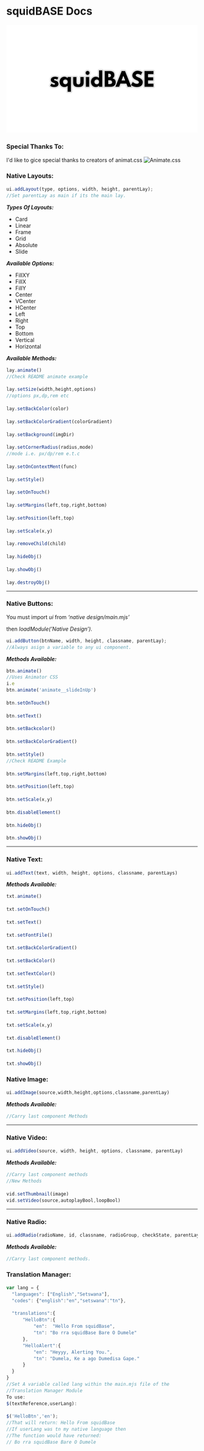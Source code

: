 # squidBASE Docs

![squidBASE](squidBASE.png)

### Special Thanks To:

I'd like to gice special thanks to creators of animat.css
![Animate.css](https://animate.style/)


### Native Layouts:

```jsx
ui.addLayout(type, options, width, height, parentLay);
//Set parentLay as main if its the main lay.

```

***Types Of Layouts:***

- Card
- Linear
- Frame
- Grid
- Absolute
- Slide

***Available Options:***

- FillXY
- FillX
- FillY
- Center
- VCenter
- HCenter
- Left
- Right
- Top
- Bottom
- Vertical
- Horizontal

***Available Methods:***

```jsx
lay.animate()
//Check README animate example

lay.setSize(width,height,options)
//options px,dp,rem etc

lay.setBackColor(color)

lay.setBackColorGradient(colorGradient)

lay.setBackground(imgDir)

lay.setCornerRadius(radius,mode)
//mode i.e. px/dp/rem e.t.c

lay.setOnContextMent(func)

lay.setStyle()

lay.setOnTouch()

lay.setMargins(left,top,right,bottom)

lay.setPosition(left,top)

lay.setScale(x,y)

lay.removeChild(child)

lay.hideObj()

lay.showObj()

lay.destroyObj()
```

---

### Native Buttons:

You must import *ui* from *‘native design/main.mjs’*

then *loadModule(’Native Design’).*

```jsx
ui.addButton(btnName, width, height, classname, parentLay);
//Always asign a variable to any ui component.
```

***Methods Available:***

```jsx
btn.animate()
//Uses Animator CSS
i.e 
btn.animate('animate__slideInUp')

btn.setOnTouch()

btn.setText()

btn.setBackcolor()

btn.setBackColorGradient()

btn.setStyle()
//Check README Example

btn.setMargins(left,top,right,bottom)

btn.setPosition(left,top)

btn.setScale(x,y)

btn.disableElement()

btn.hideObj()

btn.showObj()
```

---

### Native Text:

```jsx
ui.addText(text, width, height, options, classname, parentLays)
```

***Methods Available:***

```jsx
txt.animate()

txt.setOnTouch()

txt.setText()

txt.setFontFile()

txt.setBackColorGradient()

txt.setBackColor()

txt.setTextColor()

txt.setStyle()

txt.setPosition(left,top)

txt.setMargins(left,top,right,bottom)

txt.setScale(x,y)

txt.disableElement()

txt.hideObj()

txt.showObj()
```

### Native Image:

```jsx
ui.addImage(source,width,height,options,classname,parentLay)
```

***Methods Available:***

```jsx
//Carry last component Methods
```

---

### Native Video:

```jsx
ui.addVideo(source, width, height, options, classname, parentLay)
```

***Methods Available:***

```jsx
//Carry last component methods
//New Methods

vid.setThumbnail(image)
vid.setVideo(source,autoplayBool,loopBool)
```

---

### Native Radio:

```jsx
ui.addRadio(radioName, id, classname, radioGroup, checkState, parentLay)
```

***Methods Available:***

```jsx
//Carry last component methods.
```

### Translation Manager:

```jsx
var lang = {
  "languages": ["English","Setswana"],
  "codes": {"english":"en","setswana":"tn"},

  "translations":{
      "HelloBtn":{
          "en":  "Hello From squidBase",
          "tn": "Bo rra squidBase Bare O Dumele"
      },
      "HelloAlert":{
          "en": "Heyyy, Alerting You.",
          "tn": "Dumela, Ke a ago Dumedisa Gape."
      }
  }
}
//Set A variable called lang within the main.mjs file of the
//Translation Manager Module
To use:
$(textReference,userLang):

$('HelloBtn','en');
//That will return: Hello From squidBase
//If userLang was tn my native language then
//The function would have returned:
// Bo rra squidBase Bare O Dumele
```
